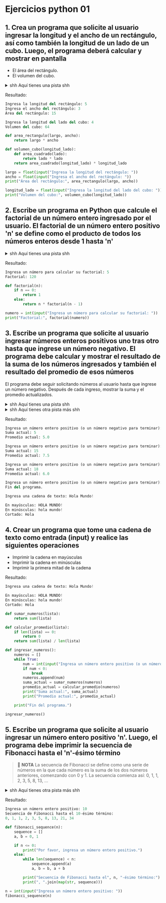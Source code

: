 # Ejercicios python 01

## 1. Crea un programa que solicite al usuario ingresar la longitud y el ancho de un rectángulo, así como también la longitud de un lado de un cubo. Luego, el programa deberá calcular y mostrar en pantalla

- El área del rectángulo.
- El volumen del cubo.

<details>
  <summary> shh Aquí tienes una pista shh </summary>
  <p>Para ello, debes implementar dos funciones:</p>
  <ul>
    <li>Una función llamada <b>area_rectangulo</b> que tome la longitud y el ancho del rectángulo como parámetros y retorne el área de dicho rectángulo.</li>
    <li>Otra función llamada <b>volumen_cubo</b> que tome la longitud del lado del cubo como parámetro y utilice una función anidada llamada area_cuadrado para calcular el área del cuadrado de uno de sus lados, y luego retorne el volumen del cubo</li>
    </ul>  
</details>

Resultado:

~~~py
Ingresa la longitud del rectángulo: 5
Ingresa el ancho del rectángulo: 3
Área del rectángulo: 15

Ingresa la longitud del lado del cubo: 4
Volumen del cubo: 64
~~~

~~~py
def area_rectangulo(largo, ancho):
    return largo * ancho

def volumen_cubo(longitud_lado):
    def area_cuadrado(lado):
        return lado * lado
    return area_cuadrado(longitud_lado) * longitud_lado

largo = float(input("Ingresa la longitud del rectángulo: "))
ancho = float(input("Ingresa el ancho del rectángulo: "))
print("Área del rectángulo:", area_rectangulo(largo, ancho))

longitud_lado = float(input("Ingresa la longitud del lado del cubo: "))
print("Volumen del cubo:", volumen_cubo(longitud_lado))
~~~

## 2. Escribe un programa en Python que calcule el factorial de un número entero ingresado por el usuario. El factorial de un número entero positivo 'n' se define como el producto de todos los números enteros desde 1 hasta 'n'

<details>
  <summary> shh Aquí tienes una pista shh </summary>
  <p>Para calcular el factorial de un número 'n', puedes utilizar una función recursiva. En la función factorial(n), verifica si el número 'n' es igual a 0. Si es así, devuelve 1, ya que el factorial de 0 es 1 por definición. Si 'n' no es 0, utiliza la recursión para calcular el factorial de 'n - 1' y multiplícalo por 'n'. Este proceso continuará hasta que 'n' alcance 0 y se detendrá con el caso base.</p>
  <p>Recuerda que un factorial solo se puede calcular para números enteros no negativos. Así que asegúrate de manejar adecuadamente la entrada del usuario y validar que el número ingresado sea un entero no negativo. </p>
</details>

Resultado:

~~~py
Ingresa un número para calcular su factorial: 5
Factorial: 120
~~~

~~~py
def factorial(n):
    if n == 0:
        return 1
    else:
        return n * factorial(n - 1)

numero = int(input("Ingresa un número para calcular su factorial: "))
print("Factorial:", factorial(numero))
~~~

## 3. Escribe un programa que solicite al usuario ingresar números enteros positivos uno tras otro hasta que ingrese un número negativo. El programa debe calcular y mostrar el resultado de la suma de los números ingresados y también el resultado del promedio de esos números

El programa debe seguir solicitando números al usuario hasta que ingrese un número negativo. Después de cada ingreso, mostrar la suma y el promedio actualizados.

<details>
  <summary> shh Aquí tienes una pista shh </summary>
  <ul>
    <li><b>sumar_numeros:</b> Esta función debe recibir una lista de números y calcular la suma de todos los elementos de la lista.</li>
    <li><b>calcular_promedio:</b> Esta función debe recibir una lista de números y calcular el promedio de esos números (suma de los números dividida por la cantidad de números).</li>
    <li><b>ingresar_numeros:</b> Esta función es la función principal del programa. Debe solicitar al usuario que ingrese números uno tras otro hasta que ingrese un número negativo. Debe almacenar los números ingresados en una lista y luego llamar a las funciones sumar_numeros y calcular_promedio con la lista para obtener la suma y el promedio.</li>
    </ul>  
</details>
<details>
  <summary> shh Aquí tienes otra pista más shh </summary>
  <ul>
    <li>Para implementar el ciclo while en la función ingresar_numeros, puedes usar una estructura como while True: para que el ciclo se repita infinitamente hasta que uses una declaración break para salir del ciclo cuando se ingrese un número negativo.</li>
    <li>Recuerda asegurarte de que los números ingresados por el usuario sean enteros positivos y maneja adecuadamente la entrada de datos para evitar errores.</li>
    </ul>  
</details>

Resultado:

~~~py
Ingresa un número entero positivo (o un número negativo para terminar): 5
Suma actual: 5
Promedio actual: 5.0

Ingresa un número entero positivo (o un número negativo para terminar): 10
Suma actual: 15
Promedio actual: 7.5

Ingresa un número entero positivo (o un número negativo para terminar): 3
Suma actual: 18
Promedio actual: 6.0

Ingresa un número entero positivo (o un número negativo para terminar): -1
Fin del programa.
~~~

~~~py
Ingresa una cadena de texto: Hola Mundo!

En mayúsculas: HOLA MUNDO!
En minúsculas: hola mundo!
Cortado: Hola 
~~~

## 4. Crear un programa que tome una cadena de texto como entrada (input) y realice las siguientes operaciones

- Imprimir la cadena en mayúsculas
- Imprimir la cadena en minúsculas
- Imprimir la primera mitad de la cadena

Resultado:

~~~py
Ingresa una cadena de texto: Hola Mundo!

En mayúsculas: HOLA MUNDO!
En minúsculas: hola mundo!
Cortado: Hola 
~~~

~~~py
def sumar_numeros(lista):
    return sum(lista)

def calcular_promedio(lista):
    if len(lista) == 0:
        return 0
    return sum(lista) / len(lista)

def ingresar_numeros():
    numeros = []
    while True:
        num = int(input("Ingresa un número entero positivo (o un número negativo para terminar): "))
        if num < 0:
            break
        numeros.append(num)
        suma_actual = sumar_numeros(numeros)
        promedio_actual = calcular_promedio(numeros)
        print("Suma actual:", suma_actual)
        print("Promedio actual:", promedio_actual)

    print("Fin del programa.")

ingresar_numeros()
~~~

## 5. Escribe un programa que solicite al usuario ingresar un número entero positivo 'n'. Luego, el programa debe imprimir la secuencia de Fibonacci hasta el 'n'-ésimo término

>:pencil: **NOTA** La secuencia de Fibonacci se define como una serie de números en la que cada número es la suma de los dos números anteriores, comenzando con 0 y 1. La secuencia comienza así: 0, 1, 1, 2, 3, 5, 8, 13, ...

<details>
  <summary> shh Aquí tienes otra pista más shh </summary>
  <ul>
    <li>Para resolver este ejercicio, puedes utilizar un ciclo while o un ciclo for para generar la secuencia de Fibonacci. Puedes inicializar dos variables para almacenar los dos números anteriores de la secuencia y luego usar un bucle para calcular y mostrar los términos adicionales hasta alcanzar el valor 'n'.</li>
    <li>Asegúrate de que el usuario ingrese un número entero positivo 'n' y maneja adecuadamente la entrada de datos para evitar errores.</li>
    </ul>  
</details>

Resultado:

~~~py
Ingresa un número entero positivo: 10
Secuencia de Fibonacci hasta el 10-ésimo término:
0, 1, 1, 2, 3, 5, 8, 13, 21, 34
~~~

~~~py
def fibonacci_sequence(n):
    sequence = []
    a, b = 0, 1

    if n <= 0:
        print("Por favor, ingresa un número entero positivo.")
    else:
        while len(sequence) < n:
            sequence.append(a)
            a, b = b, a + b

        print("Secuencia de Fibonacci hasta el", n, "-ésimo término:")
        print(", ".join(map(str, sequence)))

n = int(input("Ingresa un número entero positivo: "))
fibonacci_sequence(n)
~~~
